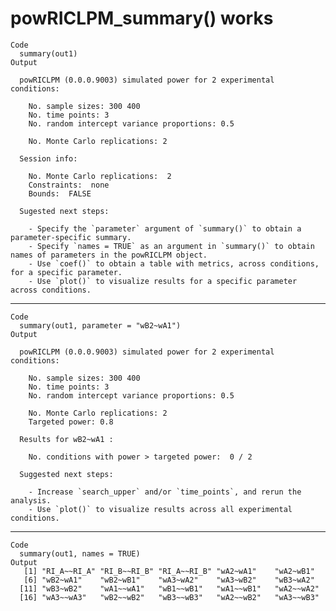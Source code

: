 # powRICLPM_summary() works

    Code
      summary(out1)
    Output
      
      powRICLPM (0.0.0.9003) simulated power for 2 experimental conditions:
      
        No. sample sizes: 300 400
        No. time points: 3
        No. random intercept variance proportions: 0.5
      
        No. Monte Carlo replications: 2
      
      Session info:
      
        No. Monte Carlo replications:  2
        Constraints:  none
        Bounds:  FALSE
      
      Sugested next steps:
      
        - Specify the `parameter` argument of `summary()` to obtain a parameter-specific summary.
        - Specify `names = TRUE` as an argument in `summary()` to obtain names of parameters in the powRICLPM object.
        - Use `coef()` to obtain a table with metrics, across conditions, for a specific parameter.
        - Use `plot()` to visualize results for a specific parameter across conditions.

---

    Code
      summary(out1, parameter = "wB2~wA1")
    Output
      
      powRICLPM (0.0.0.9003) simulated power for 2 experimental conditions:
      
        No. sample sizes: 300 400
        No. time points: 3
        No. random intercept variance proportions: 0.5
      
        No. Monte Carlo replications: 2
        Targeted power: 0.8
      
      Results for wB2~wA1 :
      
        No. conditions with power > targeted power:  0 / 2
      
      Suggested next steps:
      
        - Increase `search_upper` and/or `time_points`, and rerun the analysis.
        - Use `plot()` to visualize results across all experimental conditions.

---

    Code
      summary(out1, names = TRUE)
    Output
       [1] "RI_A~~RI_A" "RI_B~~RI_B" "RI_A~~RI_B" "wA2~wA1"    "wA2~wB1"   
       [6] "wB2~wA1"    "wB2~wB1"    "wA3~wA2"    "wA3~wB2"    "wB3~wA2"   
      [11] "wB3~wB2"    "wA1~~wA1"   "wB1~~wB1"   "wA1~~wB1"   "wA2~~wA2"  
      [16] "wA3~~wA3"   "wB2~~wB2"   "wB3~~wB3"   "wA2~~wB2"   "wA3~~wB3"  

